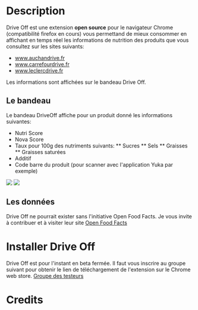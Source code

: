 ﻿# Description

Drive Off est une extension **open source** pour le navigateur Chrome (compatibilité firefox en cours) vous permettand de mieux consommer en affichant 
en temps réel les informations de nutrition des produits que vous consultez sur les sites suivants:
* www.auchandrive.fr
* www.carrefourdrive.fr
* www.leclercdrive.fr

Les informations sont affichées sur le bandeau Drive Off.

## Le bandeau

Le bandeau DriveOff affiche pour un produit donné les informations suivantes:
* Nutri Score
* Nova Score
* Taux pour 100g des nutriments suivants:
** Sucres
** Sels
** Graisses
** Graisses saturées
* Additif
* Code barre du produit (pour scanner avec l'application Yuka par exemple)

![](/img/bandeau.png)
<img src="/img/bandeau.png"/>

## Les donn&eacute;es

Drive Off ne pourrait exister sans l'initiative Open Food Facts. Je vous invite à contribuer et à visiter leur site [Open Food Facts](http://www.openfoodfacts.org) 

# Installer Drive Off

Drive Off est pour l'instant en beta fermée. Il faut vous inscrire au groupe suivant pour obtenir le lien de téléchargement de l'extension sur le Chrome web store. [Groupe des testeurs](https://groups.google.com/forum/#!forum/driveoff_extension)

# Credits
